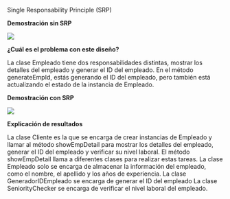Single Responsability Principle (SRP)

**Demostración sin SRP**

![](//assets/e1_wihtout_SRP.png)

**¿Cuál es el problema con este diseño?**

La clase Empleado tiene dos responsabilidades distintas, mostrar los detalles del empleado y generar el ID del empleado. En el método generateEmpId, estás generando el ID del empleado, pero también está actualizando el estado de la instancia de Empleado.

**Demostración con SRP**

![](//assets/e1_wiht_SRP.png)

**Explicación de resultados**

La clase Cliente es la que se encarga de crear instancias de Empleado y llamar al método showEmpDetail para mostrar los detalles del empleado, generar el ID del empleado y verificar su nivel laboral. 
El método showEmpDetail llama a diferentes clases para realizar estas tareas.
La clase Empleado solo se encarga de almacenar la información del empleado, como el nombre, el apellido y los años de experiencia. 
La clase GeneradorIDEmpleado se encarga de generar el ID del empleado 
La clase SeniorityChecker se encarga de verificar el nivel laboral del empleado.
